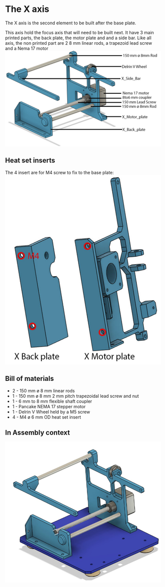 # The X axis

The X axis is the second element to be built after the base plate.

This axis hold the focus axis that will need to be built next.
It have 3 main printed parts, the back plate, the motor plate and and a side bar.
Like all axis, the non printed part are 2 8 mm linear rods, a trapezoid lead screw and a Nema 17 motor
![General presentation](img/general.jpg)

## Heat set inserts

The 4 insert are for M4 screw to fix to the base plate:
![Insert](img/insert.jpg)

## Bill of materials

* 2 - 150 mm ø 8 mm linear rods
* 1 - 150 mm ø 8 mm 2 mm pitch trapezoidal lead screw and nut
* 1 - 6 mm to 8 mm flexible shaft coupler
* 1 - Pancake NEMA 17 stepper motor
* 1 - Delrin V Wheel held by a M5 screw
* 4 - M4 ø 6 mm OD heat set insert

## In Assembly context

![Assembly](img/assembly.jpg)
